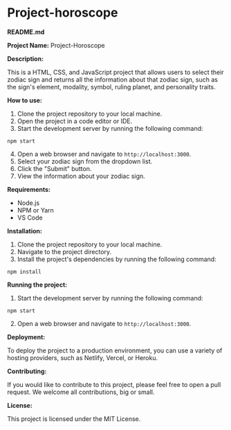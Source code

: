 ﻿# Project-horoscope
**README.md**

**Project Name:** Project-Horoscope

**Description:**

This is a HTML, CSS, and JavaScript project that allows users to select their zodiac sign and returns all the information about that zodiac sign, such as the sign's element, modality, symbol, ruling planet, and personality traits.

**How to use:**

1. Clone the project repository to your local machine.
2. Open the project in a code editor or IDE.
3. Start the development server by running the following command:

```
npm start
```

4. Open a web browser and navigate to `http://localhost:3000`.
5. Select your zodiac sign from the dropdown list.
6. Click the "Submit" button.
7. View the information about your zodiac sign.

**Requirements:**

* Node.js
* NPM or Yarn
* VS Code

**Installation:**

1. Clone the project repository to your local machine.
2. Navigate to the project directory.
3. Install the project's dependencies by running the following command:

```
npm install
```

**Running the project:**

1. Start the development server by running the following command:

```
npm start
```

2. Open a web browser and navigate to `http://localhost:3000`.

**Deployment:**

To deploy the project to a production environment, you can use a variety of hosting providers, such as Netlify, Vercel, or Heroku.

**Contributing:**

If you would like to contribute to this project, please feel free to open a pull request. We welcome all contributions, big or small.

**License:**

This project is licensed under the MIT License.
